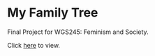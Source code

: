 # My Family Tree
Final Project for WGS245: Feminism and Society.

Click [here](https://conorkrystad.github.io/My-Family-Tree/index.html) to view.
